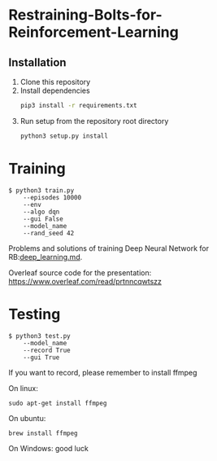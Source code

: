 # Restraining-Bolts-for-Reinforcement-Learning


## Installation
1. Clone this repository
2. Install dependencies
   ```bash
   pip3 install -r requirements.txt
   ```
3. Run setup from the repository root directory
    ```bash
    python3 setup.py install
    ```
    
    
# Training

```
$ python3 train.py
    --episodes 10000
    --env
    --algo dqn
    --gui False
    --model_name
    --rand_seed 42
```

Problems and solutions of training Deep Neural Network for RB:[deep_learning.md](deep_learning.md).

Overleaf source code for the presentation:  https://www.overleaf.com/read/prtnncqwtszz

# Testing

```
$ python3 test.py
    --model_name
    --record True
    --gui True
```
If you want to record, please remember to install ffmpeg

On linux:
```
sudo apt-get install ffmpeg
```

On ubuntu:
```ls
brew install ffmpeg
```

On Windows:
good luck
